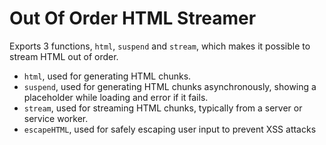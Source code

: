 # Out Of Order HTML Streamer

Exports 3 functions, `html`, `suspend` and `stream`, which makes it possible to
stream HTML out of order.

- `html`, used for generating HTML chunks.
- `suspend`, used for generating HTML chunks asynchronously, showing a
  placeholder while loading and error if it fails.
- `stream`, used for streaming HTML chunks, typically from a server or service
  worker.
- `escapeHTML`, used for safely escaping user input to prevent XSS attacks
